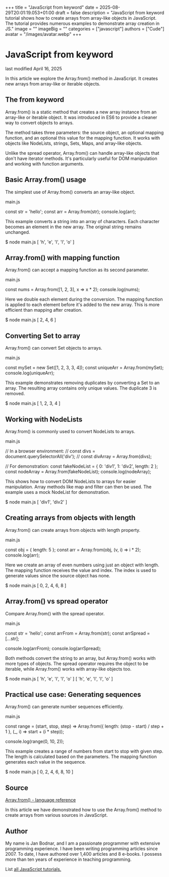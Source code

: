 +++
title = "JavaScript from keyword"
date = 2025-08-29T20:01:19.053+01:00
draft = false
description = "JavaScript from keyword tutorial shows how to create arrays from array-like objects in JavaScript. The tutorial provides numerous examples to demonstrate array creation in JS."
image = ""
imageBig = ""
categories = ["javascript"]
authors = ["Cude"]
avatar = "/images/avatar.webp"
+++

# JavaScript from keyword

last modified April 16, 2025

In this article we explore the Array.from() method in JavaScript.
It creates new arrays from array-like or iterable objects.

## The from keyword

Array.from() is a static method that creates a new array instance
from an array-like or iterable object. It was introduced in ES6 to provide
a cleaner way to convert objects to arrays.

The method takes three parameters: the source object, an optional mapping
function, and an optional this value for the mapping function. It works with
objects like NodeLists, strings, Sets, Maps, and array-like objects.

Unlike the spread operator, Array.from() can handle array-like
objects that don't have iterator methods. It's particularly useful for DOM
manipulation and working with function arguments.

## Basic Array.from() usage

The simplest use of Array.from() converts an array-like object.

main.js
  

const str = 'hello';
const arr = Array.from(str);
console.log(arr);

This example converts a string into an array of characters. Each character
becomes an element in the new array. The original string remains unchanged.

$ node main.js
[ 'h', 'e', 'l', 'l', 'o' ]

## Array.from() with mapping function

Array.from() can accept a mapping function as its second parameter.

main.js
  

const nums = Array.from([1, 2, 3], x =&gt; x * 2);
console.log(nums);

Here we double each element during the conversion. The mapping function is
applied to each element before it's added to the new array. This is more
efficient than mapping after creation.

$ node main.js
[ 2, 4, 6 ]

## Converting Set to array

Array.from() can convert Set objects to arrays.

main.js
  

const mySet = new Set([1, 2, 3, 3, 4]);
const uniqueArr = Array.from(mySet);
console.log(uniqueArr);

This example demonstrates removing duplicates by converting a Set to an array.
The resulting array contains only unique values. The duplicate 3 is removed.

$ node main.js
[ 1, 2, 3, 4 ]

## Working with NodeLists

Array.from() is commonly used to convert NodeLists to arrays.

main.js
  

// In a browser environment:
// const divs = document.querySelectorAll('div');
// const divArray = Array.from(divs);

// For demonstration:
const fakeNodeList = { 0: 'div1', 1: 'div2', length: 2 };
const nodeArray = Array.from(fakeNodeList);
console.log(nodeArray);

This shows how to convert DOM NodeLists to arrays for easier manipulation.
Array methods like map and filter can then be used. The example uses a mock
NodeList for demonstration.

$ node main.js
[ 'div1', 'div2' ]

## Creating arrays from objects with length

Array.from() can create arrays from objects with length property.

main.js
  

const obj = { length: 5 };
const arr = Array.from(obj, (v, i) =&gt; i * 2);
console.log(arr);

Here we create an array of even numbers using just an object with length.
The mapping function receives the value and index. The index is used to
generate values since the source object has none.

$ node main.js
[ 0, 2, 4, 6, 8 ]

## Array.from() vs spread operator

Compare Array.from() with the spread operator.

main.js
  

const str = 'hello';
const arrFrom = Array.from(str);
const arrSpread = [...str];

console.log(arrFrom);
console.log(arrSpread);

Both methods convert the string to an array, but Array.from()
works with more types of objects. The spread operator requires the object
to be iterable, while Array.from() works with array-like objects too.

$ node main.js
[ 'h', 'e', 'l', 'l', 'o' ]
[ 'h', 'e', 'l', 'l', 'o' ]

## Practical use case: Generating sequences

Array.from() can generate number sequences efficiently.

main.js
  

const range = (start, stop, step) =&gt; 
    Array.from({ length: (stop - start) / step + 1 }, 
    (_, i) =&gt; start + (i * step));

console.log(range(0, 10, 2));

This example creates a range of numbers from start to stop with given step.
The length is calculated based on the parameters. The mapping function
generates each value in the sequence.

$ node main.js
[ 0, 2, 4, 6, 8, 10 ]

## Source

[Array.from() - language reference](https://developer.mozilla.org/en-US/docs/Web/JavaScript/Reference/Global_Objects/Array/from)

In this article we have demonstrated how to use the Array.from() method to
create arrays from various sources in JavaScript.

## Author

My name is Jan Bodnar, and I am a passionate programmer with extensive
programming experience. I have been writing programming articles since 2007.
To date, I have authored over 1,400 articles and 8 e-books. I possess more
than ten years of experience in teaching programming.

List [all JavaScript tutorials.](/all/#js)